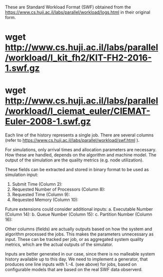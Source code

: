 These are Standard Workload Format (SWF) obtained from the https://www.cs.huji.ac.il/labs/parallel/workload/logs.html in their original form.

# wget http://www.cs.huji.ac.il/labs/parallel/workload/l_kit_fh2/KIT-FH2-2016-1.swf.gz
# wget http://www.cs.huji.ac.il/labs/parallel/workload/l_ciemat_euler/CIEMAT-Euler-2008-1.swf.gz

Each line of the history represents a single job.  There are several columns (refer to https://www.cs.huji.ac.il/labs/parallel/workload/swf.html ).

For simulations, only arrival times and allocation parameters are necessary.  How these are handled, depends on the algorithm and machine model.  The output of the simulation are the quality metrics (e.g. node utilization).

These fields can be extracted and stored in binary format to be used as simulation input:
1. Submit Time (Column 2): 
2. Requested Number of Processors (Column 8):
3. Requested Time (Column 9):
4. Requested Memory (Column 10):

Future extensions could consider additional inputs:
a. Executable Number (Column 14):
b. Queue Number (Column 15):
c. Partition Number (Column 16):

Other columns (fields) are actually outputs based on how the system and algorithm processed the jobs.  This makes the parameters unnecessary as input.  These can be tracked per job, or as aggregated system quality metrics, which are the actual outputs of the simulator.

Inputs are better generated in our case, since there is no malleable system history available up to this day. We need to implement a generator, that produces one line inputs with 1.-4. (see above) for jobs, based on configurable models that are based on the real SWF data observerd.
